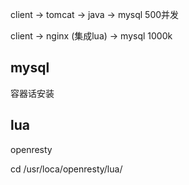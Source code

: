 

client -> tomcat -> java -> mysql
          500并发

client -> nginx (集成lua) -> mysql
          1000k

## mysql

容器话安装



## lua

openresty

cd /usr/loca/openresty/lua/

```

```
